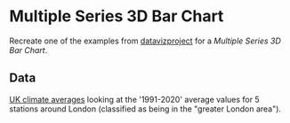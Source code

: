 # Multiple Series 3D Bar Chart

Recreate one of the examples from [datavizproject](https://datavizproject.com/data-type/3d-bar-chart/) for a _Multiple Series 3D Bar Chart_.

## Data

[UK climate averages](https://www.metoffice.gov.uk/research/climate/maps-and-data/uk-climate-averages/) looking at the '1991-2020' average values for 5 stations around London (classified as being in the "greater London area").
